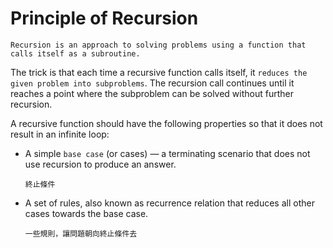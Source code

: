 # Principle of Recursion

```
Recursion is an approach to solving problems using a function that calls itself as a subroutine.
```

The trick is that each time a recursive function calls itself, it `reduces the given problem into subproblems`. The recursion call continues until it reaches a point where the subproblem can be solved without further recursion.

A recursive function should have the following properties so that it does not result in an infinite loop:

- A simple `base case` (or cases) — a terminating scenario that does not use recursion to produce an answer.

    ```
    終止條件
    ```

- A set of rules, also known as recurrence relation that reduces all other cases towards the base case.

    ```
    一些規則，讓問題朝向終止條件去
    ```
